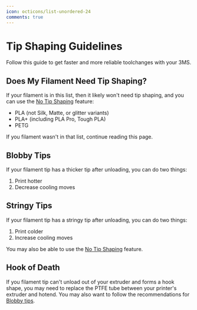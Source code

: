 ```yaml
---
icon: octicons/list-unordered-24
comments: true
---
```


# Tip Shaping Guidelines

Follow this guide to get faster and more reliable toolchanges with your 3MS.

## Does My Filament Need Tip Shaping?

If your filament is in this list, then it likely won't need tip shaping, and you can use the [No Tip Shaping](notip.md) feature:

- PLA (not Silk, Matte, or glitter variants)
- PLA+ (including PLA Pro, Tough PLA)
- PETG

If you filament wasn't in that list, continue reading this page.

## Blobby Tips

If your filament tip has a thicker tip after unloading, you can do two things:

1. Print hotter
2. Decrease cooling moves

## Stringy Tips

If your filament tip has a stringy tip after unloading, you can do two things:

1. Print colder
2. Increase cooling moves

You may also be able to use the [No Tip Shaping](notip.md) feature.

## Hook of Death

If you filament tip can't unload out of your extruder and forms a hook shape, you may need to replace the PTFE tube between your printer's extruder and hotend. You may also want to follow the recommendations for [Blobby tips](#blobby-tips).